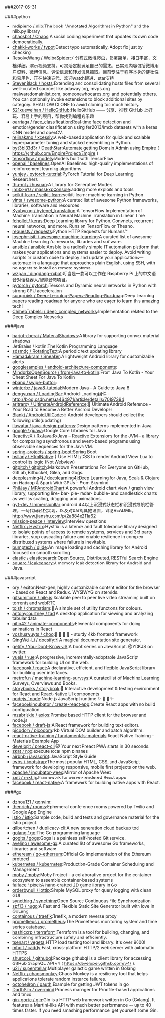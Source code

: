 ###2017-05-31

####python
* [mdipierro / nlib](https://github.com/mdipierro/nlib):The book "Annotated Algorithms in Python" and the nlib.py library
* [chaosbot / Chaos](https://github.com/chaosbot/Chaos):A social coding experiment that updates its own code democratically.
* [chakki-works / typot](https://github.com/chakki-works/typot):Detect typo automatically, Adopt fix just by checking
* [ResolveWang / WeiboSpider](https://github.com/ResolveWang/WeiboSpider):⚡️ 分布式微博爬虫，部署简单，接口丰富，文档详细，演示视频支持，可灵活定制满足自己的需求。已实现内容包括微博用户资料、微博信息、评论信息和转发信息抓取。目前专注于程序本身的健壮性和易用性，正在快速迭代，欢迎watch跟进，star支持
* [StevenBlack / hosts](https://github.com/StevenBlack/hosts):Extending and consolidating hosts files from several well-curated sources like adaway.org, mvps.org, malwaredomainlist.com, someonewhocares.org, and potentially others. You can optionally invoke extensions to block additional sites by category. SHALLOW CLONE to avoid cloning too much history.
* [521xueweihan / HelloGitHub](https://github.com/521xueweihan/HelloGitHub):HelloGitHub —— 分享、推荐 GitHub 上好玩、容易上手的项目，帮你找到编程的乐趣
* [oarriaga / face_classification](https://github.com/oarriaga/face_classification):Real-time face detection and emotion/gender classification using fer2013/imdb datasets with a keras CNN model and openCV.
* [reiinakano / xcessiv](https://github.com/reiinakano/xcessiv):A web-based application for quick and scalable hyperparameter tuning and stacked ensembling in Python.
* [byt3bl33d3r / DeathStar](https://github.com/byt3bl33d3r/DeathStar):Automate getting Domain Admin using Empire ( https://github.com/EmpireProject/Empire )
* [tensorflow / models](https://github.com/tensorflow/models):Models built with TensorFlow
* [openai / baselines](https://github.com/openai/baselines):OpenAI Baselines: high-quality implementations of reinforcement learning algorithms
* [yunjey / pytorch-tutorial](https://github.com/yunjey/pytorch-tutorial):PyTorch Tutorial for Deep Learning Researchers
* [thu-ml / zhusuan](https://github.com/thu-ml/zhusuan):A Library for Generative Models
* [jm33-m0 / massExpConsole](https://github.com/jm33-m0/massExpConsole):adding more exploits and tools
* [scikit-learn / scikit-learn](https://github.com/scikit-learn/scikit-learn):scikit-learn: machine learning in Python
* [vinta / awesome-python](https://github.com/vinta/awesome-python):A curated list of awesome Python frameworks, libraries, software and resources
* [Kyubyong / bytenet_translation](https://github.com/Kyubyong/bytenet_translation):A TensorFlow Implementation of Machine Translation In Neural Machine Translation in Linear Time
* [fchollet / keras](https://github.com/fchollet/keras):Deep Learning library for Python. Convnets, recurrent neural networks, and more. Runs on TensorFlow or Theano.
* [requests / requests](https://github.com/requests/requests):Python HTTP Requests for Humans™
* [josephmisiti / awesome-machine-learning](https://github.com/josephmisiti/awesome-machine-learning):A curated list of awesome Machine Learning frameworks, libraries and software.
* [ansible / ansible](https://github.com/ansible/ansible):Ansible is a radically simple IT automation platform that makes your applications and systems easier to deploy. Avoid writing scripts or custom code to deploy and update your applications— automate in a language that approaches plain English, using SSH, with no agents to install on remote systems.
* [wzpan / dingdang-robot](https://github.com/wzpan/dingdang-robot):叮当是一款可以工作在 Raspberry Pi 上的中文语音对话机器人/智能音箱项目。
* [pytorch / pytorch](https://github.com/pytorch/pytorch):Tensors and Dynamic neural networks in Python with strong GPU acceleration
* [songrotek / Deep-Learning-Papers-Reading-Roadmap](https://github.com/songrotek/Deep-Learning-Papers-Reading-Roadmap):Deep Learning papers reading roadmap for anyone who are eager to learn this amazing tech!
* [ChihebTrabelsi / deep_complex_networks](https://github.com/ChihebTrabelsi/deep_complex_networks):Implementation related to the Deep Complex Networks

####java
* [harjot-oberai / MaterialShadows](https://github.com/harjot-oberai/MaterialShadows):A library for supporting convex material shadows
* [JetBrains / kotlin](https://github.com/JetBrains/kotlin):The Kotlin Programming Language
* [sdsmdg / RotatingText](https://github.com/sdsmdg/RotatingText):A periodic text updating library
* [Hamadakram / Sneaker](https://github.com/Hamadakram/Sneaker):A lightweight Android library for customizable alerts
* [googlesamples / android-architecture-components](https://github.com/googlesamples/android-architecture-components):
* [MindorksOpenSource / from-java-to-kotlin](https://github.com/MindorksOpenSource/from-java-to-kotlin):From Java To Kotlin - Your Cheat Sheet For Java To Kotlin
* [ebanx / swipe-button](https://github.com/ebanx/swipe-button):
* [winterbe / java8-tutorial](https://github.com/winterbe/java8-tutorial):Modern Java - A Guide to Java 8
* [dengyuhan / LoadingBar](https://github.com/dengyuhan/LoadingBar):Android-Loading组件 - http://blog.csdn.net/aa464971/article/details/70197394
* [aritraroy / UltimateAndroidReference](https://github.com/aritraroy/UltimateAndroidReference):🚀 Ultimate Android Reference - Your Road to Become a Better Android Developer
* [Blankj / AndroidUtilCode](https://github.com/Blankj/AndroidUtilCode):🔥 Android developers should collect the following utils(updating)
* [iluwatar / java-design-patterns](https://github.com/iluwatar/java-design-patterns):Design patterns implemented in Java
* [google / guava](https://github.com/google/guava):Google Core Libraries for Java
* [ReactiveX / RxJava](https://github.com/ReactiveX/RxJava):RxJava – Reactive Extensions for the JVM – a library for composing asynchronous and event-based programs using observable sequences for the Java VM.
* [spring-projects / spring-boot](https://github.com/spring-projects/spring-boot):Spring Boot
* [hsllany / HtmlNative](https://github.com/hsllany/HtmlNative):📃 Use HTML/CSS to render Android View, Lua to control its logic (Not Webview)
* [gitpitch / gitpitch](https://github.com/gitpitch/gitpitch):Markdown Presentations For Everyone on GitHub, GitLab, Bitbucket, Gitea, and Gogs.
* [deeplearning4j / deeplearning4j](https://github.com/deeplearning4j/deeplearning4j):Deep Learning for Java, Scala & Clojure on Hadoop & Spark With GPUs - From Skymind
* [PhilJay / MPAndroidChart](https://github.com/PhilJay/MPAndroidChart):A powerful Android chart view / graph view library, supporting line- bar- pie- radar- bubble- and candlestick charts as well as scaling, dragging and animations.
* [gyf-dev / ImmersionBar](https://github.com/gyf-dev/ImmersionBar):android 4.4以上沉浸式状态栏和沉浸式导航栏管理，一句代码轻松实现，以及对bar的其他设置，详见README， http://www.jianshu.com/p/2a884e211a62
* [mission-peace / interview](https://github.com/mission-peace/interview):Interview questions
* [Netflix / Hystrix](https://github.com/Netflix/Hystrix):Hystrix is a latency and fault tolerance library designed to isolate points of access to remote systems, services and 3rd party libraries, stop cascading failure and enable resilience in complex distributed systems where failure is inevitable.
* [bumptech / glide](https://github.com/bumptech/glide):An image loading and caching library for Android focused on smooth scrolling
* [elastic / elasticsearch](https://github.com/elastic/elasticsearch):Open Source, Distributed, RESTful Search Engine
* [square / leakcanary](https://github.com/square/leakcanary):A memory leak detection library for Android and Java.

####javascript
* [ory / editor](https://github.com/ory/editor):Next-gen, highly customizable content editor for the browser - based on React and Redux. WYSIWYG on steroids.
* [gitsummore / nile.js](https://github.com/gitsummore/nile.js):Scalable peer to peer live video streaming built on torrents and webRTC
* [toish / chromatism](https://github.com/toish/chromatism):🌈 A simple set of utility functions for colours.
* [antonycourtney / tad](https://github.com/antonycourtney/tad):A desktop application for viewing and analyzing tabular data
* [nitin42 / animate-components](https://github.com/nitin42/animate-components):Elemental components for doing animations in React
* [yoshuawuyts / choo](https://github.com/yoshuawuyts/choo):🚂 🚋 🚋 🚋 - sturdy 4kb frontend framework
* [QingWei-Li / docsify](https://github.com/QingWei-Li/docsify):🃏 A magical documentation site generator.
* [getify / You-Dont-Know-JS](https://github.com/getify/You-Dont-Know-JS):A book series on JavaScript. @YDKJS on twitter.
* [vuejs / vue](https://github.com/vuejs/vue):A progressive, incrementally-adoptable JavaScript framework for building UI on the web.
* [facebook / react](https://github.com/facebook/react):A declarative, efficient, and flexible JavaScript library for building user interfaces.
* [metrofun / machine-learning-surveys](https://github.com/metrofun/machine-learning-surveys):A curated list of Machine Learning Surveys, Overviews and Books.
* [storybooks / storybook](https://github.com/storybooks/storybook):📓 Interactive development & testing environment for React and React-Native UI components
* [nodejs / node](https://github.com/nodejs/node):Node.js JavaScript runtime ✨ 🐢 🚀 ✨
* [facebookincubator / create-react-app](https://github.com/facebookincubator/create-react-app):Create React apps with no build configuration.
* [mzabriskie / axios](https://github.com/mzabriskie/axios):Promise based HTTP client for the browser and node.js
* [facebook / draft-js](https://github.com/facebook/draft-js):A React framework for building text editors.
* [picodom / picodom](https://github.com/picodom/picodom):1kb Virtual DOM builder and patch algorithm.
* [react-native-training / fundamentals-materials](https://github.com/react-native-training/fundamentals-materials):React Native Training - Materials Example App
* [developit / preact-cli](https://github.com/developit/preact-cli):😺 Your next Preact PWA starts in 30 seconds.
* [zkat / npx](https://github.com/zkat/npx):execute local npm binaries
* [airbnb / javascript](https://github.com/airbnb/javascript):JavaScript Style Guide
* [twbs / bootstrap](https://github.com/twbs/bootstrap):The most popular HTML, CSS, and JavaScript framework for developing responsive, mobile first projects on the web.
* [apache / incubator-weex](https://github.com/apache/incubator-weex):Mirror of Apache Weex
* [zeit / next.js](https://github.com/zeit/next.js):Framework for server-rendered React apps
* [facebook / react-native](https://github.com/facebook/react-native):A framework for building native apps with React.

####go
* [dzhou121 / gonvim](https://github.com/dzhou121/gonvim):
* [thenrich / rooms](https://github.com/thenrich/rooms):Ephemeral conference rooms powered by Twilio and Google App Engine
* [istio / istio](https://github.com/istio/istio):Sample code, build and tests and governance material for the Istio project.
* [gilbertchen / duplicacy-cli](https://github.com/gilbertchen/duplicacy-cli):A new generation cloud backup tool
* [golang / go](https://github.com/golang/go):The Go programming language
* [gogits / gogs](https://github.com/gogits/gogs):Gogs is a painless self-hosted Git service.
* [avelino / awesome-go](https://github.com/avelino/awesome-go):A curated list of awesome Go frameworks, libraries and software
* [ethereum / go-ethereum](https://github.com/ethereum/go-ethereum):Official Go implementation of the Ethereum protocol
* [kubernetes / kubernetes](https://github.com/kubernetes/kubernetes):Production-Grade Container Scheduling and Management
* [moby / moby](https://github.com/moby/moby):Moby Project - a collaborative project for the container ecosystem to assemble container-based systems
* [faiface / pixel](https://github.com/faiface/pixel):A hand-crafted 2D game library in Go
* [orderbynull / lottip](https://github.com/orderbynull/lottip):Simple MySQL proxy for query logging with clean GUI
* [syncthing / syncthing](https://github.com/syncthing/syncthing):Open Source Continuous File Synchronization
* [spf13 / hugo](https://github.com/spf13/hugo):A Fast and Flexible Static Site Generator built with love in GoLang
* [containous / traefik](https://github.com/containous/traefik):Træfik, a modern reverse proxy
* [prometheus / prometheus](https://github.com/prometheus/prometheus):The Prometheus monitoring system and time series database.
* [hashicorp / terraform](https://github.com/hashicorp/terraform):Terraform is a tool for building, changing, and combining infrastructure safely and efficiently.
* [tsenart / vegeta](https://github.com/tsenart/vegeta):HTTP load testing tool and library. It's over 9000!
* [mholt / caddy](https://github.com/mholt/caddy):Fast, cross-platform HTTP/2 web server with automatic HTTPS
* [shurcooL / githubql](https://github.com/shurcooL/githubql):Package githubql is a client library for accessing GitHub GraphQL API v4 ( https://developer.github.com/v4/ ).
* [u2i / superstellar](https://github.com/u2i/superstellar):Multiplayer galactic game written in Golang
* [Netflix / chaosmonkey](https://github.com/Netflix/chaosmonkey):Chaos Monkey is a resiliency tool that helps applications tolerate random instance failures.
* [octohedron / gauth](https://github.com/octohedron/gauth):Example for getting JWT tokens in go
* [DarthSim / overmind](https://github.com/DarthSim/overmind):Process manager for Procfile-based applications and tmux
* [gin-gonic / gin](https://github.com/gin-gonic/gin):Gin is a HTTP web framework written in Go (Golang). It features a Martini-like API with much better performance -- up to 40 times faster. If you need smashing performance, get yourself some Gin.
